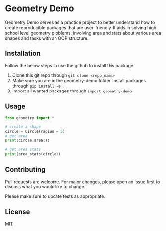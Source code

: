 # Geometry Demo

Geometry Demo serves as a practice project to better understand how to create reproducible packages that are user-friendly. It aids in solving high school level geometry problems, involving area and stats about various area shapes and tasks with an OOP structure.

## Installation

Follow the below steps to use the github to install this package.

1. Clone this git repo through `git clone <repo_name>`
2. Make sure you are in the geometry-demo folder. Install packages through `pip install -e .`
3. Import all wanted packages through `import geometry-demo`


## Usage

```python
from geometry import *

# create a shape
circle = Circle(radius = 5)
# get area
print(circle.area())

# get area stats
print(area_stats(circle))
```

## Contributing

Pull requests are welcome. For major changes, please open an issue first
to discuss what you would like to change.

Please make sure to update tests as appropriate.

## License

[MIT](https://choosealicense.com/licenses/mit/)